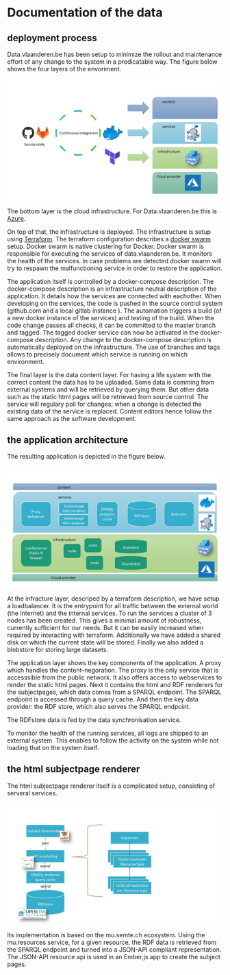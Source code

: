 # Documentation of the data

## deployment process

Data.vlaanderen.be has been setup to minimize the rollout and maintenance effort of any change to the system in a predicatable way. 
The figure below shows the four layers of the envoriment. 

![The process](update-process.jpg)

The bottom layer is the cloud infrastructure. For Data.vlaanderen.be this is [Azure](https://azure.microsoft.com/). 

On top of that, the infrastructure is deployed. The infrastructure is setup using [Terraform](https://www.terraform.io/). 
The terraform configuration describes a [docker swarm](https://github.com/docker/swarm) setup.
Docker swarm is native clustering for Docker. Docker swarm is responsible for executing the services of data.vlaanderen.be.
It monitors the health of the services. In case problems are detected docker swarm will try to respawn the malfunctioning service 
in order to restore the application.

The application itself is controlled by a docker-compose description. The docker-compose description is an infrastructure neutral 
description of the application. It details how the services are connected with eachother. When developing on the services, the code 
is pushed in the source control system (github.com and a local gitlab instance ). The automation triggers a build (of a new docker instance of the services) 
and testing of the build.  When the code change passes all checks, it can be committed to the master branch and tagged. The tagged
docker service can now be activated in the docker-compose description. Any change to the docker-compose description is automatically 
deployed on the infrastructure.  The use of branches and tags allows to precisely document which service is running on which environment.

The final layer is the data content layer. For having a life system with the correct content the data has to be uploaded. Some data is comming from external systems 
and will be retrieved by querying them.  But other data such as the static html pages will be retrieved from source control. The service will regulary 
poll for changes; when a change is detected the existing data of the service is replaced. Content editors hence follow the same approach as
the software development.

## the application architecture

The resulting application is depicted in the figure below. 

![Current Architecture](huidige-architectuur.jpg)

At the infracture layer, descriped by a terraform description,  we have setup a loadbalancer. It is the entrypoint for all 
traffic between the external world (the Internet) and the internal services.
To run the services a cluster of 3 nodes has been created. This gives a minimal amount of robustness, currently sufficient for our needs. 
But it can be easily increased when required by interacting with terraform. Additionally we have added a shared disk on which the current 
state will be stored. Finally we also added a blobstore for storing large datasets.

The application layer shows the key components of the application.
A proxy which handles the content-negoration. The proxy is the only service that is accesssible from the public network.
It also offers access to webservices to render the static html pages. Next it contains the html 
and RDF renderers for the subjectpages, which data comes from a SPARQL endpoint. The SPARQL endpoint is accessed through a query cache. 
And then the key data provider: the RDF store, which also serves the SPARQL endpoint. 

The RDFstore data is fed by the data synchronisation service.

To monitor the health of the running services, all logs are shipped to an external system. This enables to follow the activity on the system
while not loading that on the system itself.




## the html subjectpage renderer 
The html subjectpage renderer itself is a complicated setup, consisting of serveral services.

![html renderer](html-subjectpagina-rendering.jpg)

Its implementation is based on the mu.semte.ch ecosystem. Using the mu.resources service, for a given resource, the RDF data is retrieved from the 
SPARQL endpoint and turned into a JSON-API compliant representation. The JSON-API resource api is used in an Ember.js app to create the subject pages.



